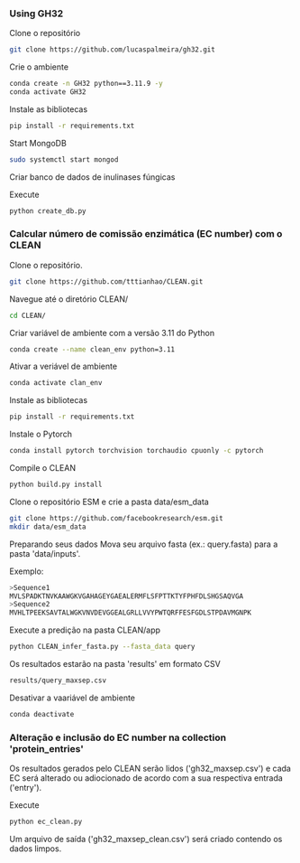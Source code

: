 ### Using GH32

Clone o repositório
```bash
git clone https://github.com/lucaspalmeira/gh32.git
```

Crie o ambiente

```bash
conda create -n GH32 python==3.11.9 -y
conda activate GH32
```

Instale as bibliotecas
```bash
pip install -r requirements.txt
```

Start MongoDB
```bash
sudo systemctl start mongod
```

Criar banco de dados de inulinases fúngicas

Execute
```bash
python create_db.py
```


### Calcular número de comissão enzimática (EC number) com o CLEAN

Clone o repositório.
```bash
git clone https://github.com/tttianhao/CLEAN.git
```

Navegue até o diretório CLEAN/
```bash
cd CLEAN/
```

Criar variável de ambiente com a versão 3.11 do Python
```bash
conda create --name clean_env python=3.11
```

Ativar a veriável de ambiente
```bash
conda activate clan_env
```

Instale as bibliotecas
```bash
pip install -r requirements.txt
```

Instale o Pytorch
```bash
conda install pytorch torchvision torchaudio cpuonly -c pytorch
```

Compile o CLEAN
```bash
python build.py install
```

Clone o repositório ESM e crie a pasta data/esm_data
```bash
git clone https://github.com/facebookresearch/esm.git
mkdir data/esm_data
```

Preparando seus dados
Mova seu arquivo fasta (ex.: query.fasta) para a pasta 'data/inputs'.

Exemplo:

```bash
>Sequence1
MVLSPADKTNVKAAWGKVGAHAGEYGAEALERMFLSFPTTKTYFPHFDLSHGSAQVGA
>Sequence2
MVHLTPEEKSAVTALWGKVNVDEVGGEALGRLLVVYPWTQRFFESFGDLSTPDAVMGNPK
```

Execute a predição na pasta CLEAN/app
```bash
python CLEAN_infer_fasta.py --fasta_data query
```

Os resultados estarão na pasta 'results' em formato CSV
```bash
results/query_maxsep.csv
```

Desativar a vaariável de ambiente
```bash
conda deactivate
```

### Alteração e inclusão do EC number na collection 'protein_entries'

Os resultados gerados pelo CLEAN serão lidos ('gh32_maxsep.csv') 
e cada EC será alterado ou adiocionado de acordo com a sua respectiva 
entrada ('entry').

Execute

```bash
python ec_clean.py
```

Um arquivo de saída ('gh32_maxsep_clean.csv') será criado contendo 
os dados limpos.